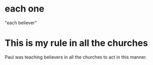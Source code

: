 # each one

"each believer"

# This is my rule in all the churches

Paul was teaching believers in all the churches to act in this manner.

